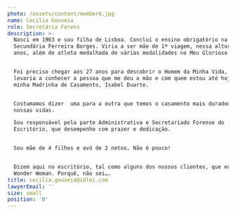 ```yaml
---
photo: /assets/content/member6.jpg
name: Cecília Gouveia
role: Secretária Forens
description: >-
  Nasci em 1963 e sou filha de Lisboa. Concluí o ensino obrigatório na Escola
  Secundária Ferreira Borges. Viria a ser mãe de 1ª viagem, nessa altura, aos 18
  anos, além de atleta medalhada de várias modalidades no Meu Glorioso Benfica.


  Foi preciso chegar aos 27 anos para descobrir o Homem da Minha Vida, que me
  levaria a conhecer a pessoa que me deu a mão e com quem estou até hoje, a
  minha Madrinha de Casamento, Isabel Duarte.


  Costumamos dizer  uma para a outra que temos o casamento mais duradouro das
  nossas vidas.

  Sou responsável pela parte Administrativa e Secretariado Forense do
  Escritório, que desempenho com prazer e dedicação.


  Sou mãe de 4 filhos e avó de 2 netos. Não é pouco!


  Dizem aqui no escritório, tal como alguns dos nossos clientes, que eu sou a
  Wonder Woman. Porquê, não sei….
title: cecilia.gouveia@idlei.com
lawyerEmail: ''
size: small
position: '0'
---
```


